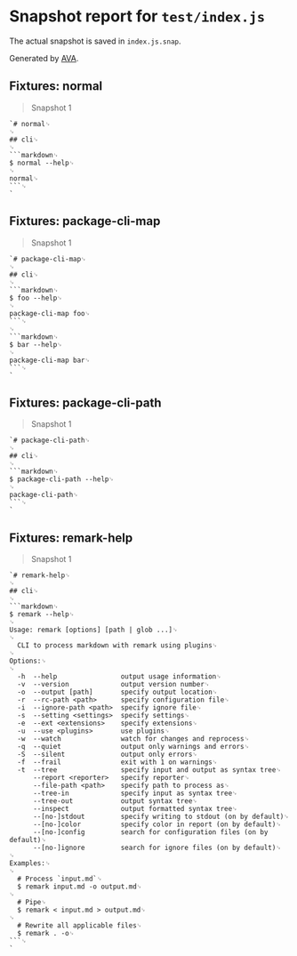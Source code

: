 # Snapshot report for `test/index.js`

The actual snapshot is saved in `index.js.snap`.

Generated by [AVA](https://ava.li).

## Fixtures: normal

> Snapshot 1

    `# normal␊
    ␊
    ## cli␊
    ␊
    ```markdown␊
    $ normal --help␊
    ␊
    normal␊
    ```␊
    `

## Fixtures: package-cli-map

> Snapshot 1

    `# package-cli-map␊
    ␊
    ## cli␊
    ␊
    ```markdown␊
    $ foo --help␊
    ␊
    package-cli-map foo␊
    ```␊
    ␊
    ```markdown␊
    $ bar --help␊
    ␊
    package-cli-map bar␊
    ```␊
    `

## Fixtures: package-cli-path

> Snapshot 1

    `# package-cli-path␊
    ␊
    ## cli␊
    ␊
    ```markdown␊
    $ package-cli-path --help␊
    ␊
    package-cli-path␊
    ```␊
    `

## Fixtures: remark-help

> Snapshot 1

    `# remark-help␊
    ␊
    ## cli␊
    ␊
    ```markdown␊
    $ remark --help␊
    ␊
    Usage: remark [options] [path | glob ...]␊
    ␊
      CLI to process markdown with remark using plugins␊
    ␊
    Options:␊
    ␊
      -h  --help                output usage information␊
      -v  --version             output version number␊
      -o  --output [path]       specify output location␊
      -r  --rc-path <path>      specify configuration file␊
      -i  --ignore-path <path>  specify ignore file␊
      -s  --setting <settings>  specify settings␊
      -e  --ext <extensions>    specify extensions␊
      -u  --use <plugins>       use plugins␊
      -w  --watch               watch for changes and reprocess␊
      -q  --quiet               output only warnings and errors␊
      -S  --silent              output only errors␊
      -f  --frail               exit with 1 on warnings␊
      -t  --tree                specify input and output as syntax tree␊
          --report <reporter>   specify reporter␊
          --file-path <path>    specify path to process as␊
          --tree-in             specify input as syntax tree␊
          --tree-out            output syntax tree␊
          --inspect             output formatted syntax tree␊
          --[no-]stdout         specify writing to stdout (on by default)␊
          --[no-]color          specify color in report (on by default)␊
          --[no-]config         search for configuration files (on by default)␊
          --[no-]ignore         search for ignore files (on by default)␊
    ␊
    Examples:␊
    ␊
      # Process `input.md`␊
      $ remark input.md -o output.md␊
    ␊
      # Pipe␊
      $ remark < input.md > output.md␊
    ␊
      # Rewrite all applicable files␊
      $ remark . -o␊
    ```␊
    `
